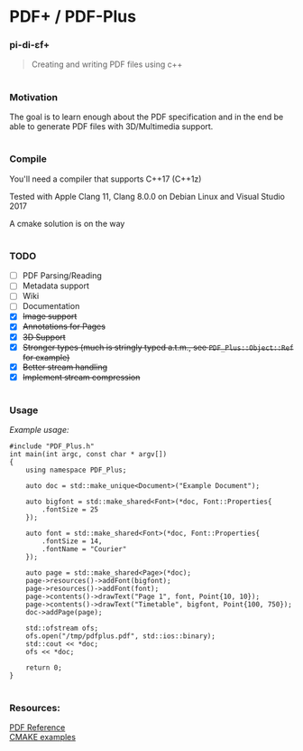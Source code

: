 # PDF+ / PDF-Plus

### pi-di-ɛf+
> Creating and writing PDF files using c++
#

### Motivation

The goal is to learn enough about the PDF specification
and in the end be able to generate PDF files with 3D/Multimedia support.

#

### Compile

You'll need a compiler that supports C++17 (C++1z)

Tested with Apple Clang 11, Clang 8.0.0 on Debian Linux and Visual Studio 2017

A cmake solution is on the way

#

### TODO
- [ ] PDF Parsing/Reading
- [ ] Metadata support
- [ ] Wiki
- [ ] Documentation
- [x] ~~Image support~~
- [x] ~~Annotations for Pages~~
- [x] ~~3D Support~~
- [x] ~~Stronger types (much is stringly typed a.t.m., see `PDF_Plus::Object::Ref` for example)~~
- [x] ~~Better stream handling~~
- [x] ~~Implement stream compression~~

#

### Usage
*Example usage:*
```
#include "PDF_Plus.h"
int main(int argc, const char * argv[])
{
	using namespace PDF_Plus;
	
	auto doc = std::make_unique<Document>("Example Document");
	
	auto bigfont = std::make_shared<Font>(*doc, Font::Properties{
		.fontSize = 25
	});
	
	auto font = std::make_shared<Font>(*doc, Font::Properties{
		.fontSize = 14,
		.fontName = "Courier"
	});
		
	auto page = std::make_shared<Page>(*doc);
	page->resources()->addFont(bigfont);
	page->resources()->addFont(font);
	page->contents()->drawText("Page 1", font, Point{10, 10});
	page->contents()->drawText("Timetable", bigfont, Point{100, 750});
	doc->addPage(page);
		
	std::ofstream ofs;
	ofs.open("/tmp/pdfplus.pdf", std::ios::binary);
	std::cout << *doc;
	ofs << *doc;
	
	return 0;
}
```

#

### Resources:
[PDF Reference](https://www.adobe.com/content/dam/acom/en/devnet/acrobat/pdfs/pdf_reference_1-7.pdf)  
[CMAKE examples](https://cmake.org/examples/)
